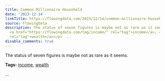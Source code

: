 ```yaml
---
title: Common Millionaire Household
date: '2023-12-14'
linkTitle: https://flowingdata.com/2023/12/14/common-millionaire-household/
source: FlowingData
description: The status of seven figures is maybe not as rare as it seems.<p><strong>Tags:</strong>
  <a href="https://flowingdata.com/tag/income/" rel="tag">income</a>, <a href="https://flowingdata.com/tag/wealth/"
  rel="tag">wealth</a></p> ...
disable_comments: true
---
```

The status of seven figures is maybe not as rare as it seems.<p><strong>Tags:</strong> <a href="https://flowingdata.com/tag/income/" rel="tag">income</a>, <a href="https://flowingdata.com/tag/wealth/" rel="tag">wealth</a></p> ...